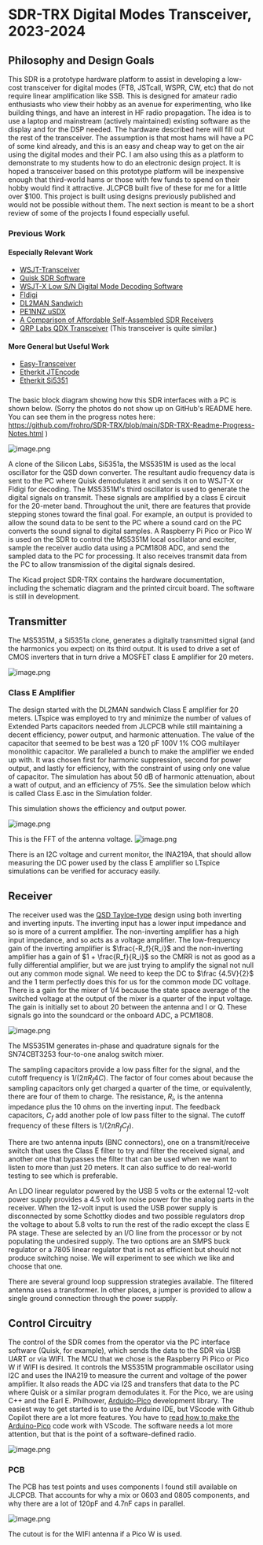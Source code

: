# SDR-TRX Digital Modes Transceiver, 2023-2024
## Philosophy and Design Goals
This SDR is a prototype hardware platform to assist in developing a low-cost transceiver for digital modes (FT8, JSTcall, WSPR, CW, etc) that do not require linear amplification like SSB.  This is designed for amateur radio enthusiasts who view their hobby as an avenue for experimenting, who like building things, and have an interest in HF radio propagation.  The idea is to use a laptop and mainstream (actively maintained) existing software as the display and for the DSP needed.  The hardware described here will fill out the rest of the transceiver.  The assumption is that most hams will have a PC of some kind already, and this is an easy and cheap way to get on the air using the digital modes and their PC.
I am also using this as a platform to demonstrate to my students how to do an electronic design project.  It is hoped a transceiver based on this prototype platform will be inexpensive enough that third-world hams or those with few funds to spend on their hobby would find it attractive.  JLCPCB built five of these for me for a little over $100.  This project is built using designs previously published and would not be possible without them.  The next section is meant to be a short review of some of the projects I found especially useful.
### Previous Work
#### Especially Relevant Work
* [WSJT-Transceiver](https://github.com/agustinmartino/wsjt_transceiver/blob/master/README.md)
* [Quisk SDR Software](https://james.ahlstrom.name/quisk/)
* [WSJT-X Low S/N Digital Mode Decoding Software](https://wsjt.sourceforge.io/)
* [Fldigi](http://www.w1hkj.com/FldigiHelp/index.html)
* [DL2MAN Sandwich](https://dl2man.de/sample-page/)
* [PE1NNZ uSDX](https://github.com/threeme3/usdx)
* [A Comparison of Affordable Self-Assembled SDR Receivers](https://fweb.wallawalla.edu/~frohro/ClassHandouts/Electronics/A%20Comparison%20of%20Affordable,%20Self-Assembled%20%20Software-Defined%20Radio%20Receivers%20Using%20Quadrature%20Sampling%20Down-Conversion.pdf)
* [QRP Labs QDX Transceiver](https://www.qrp-labs.com/qdx.html) (This transceiver is quite similar.)
#### More General but Useful Work
*  [Easy-Transceiver](https://github.com/kholia/Easy-Transceiver])
* [Etherkit JTEncode](https://github.com/etherkit/JTEncode)
* [Etherkit Si5351](https://github.com/etherkit/Si5351Arduino)

###
The basic block diagram showing how this SDR interfaces with a PC is shown below.  (Sorry the photos do not show up on GitHub's README here.  You can see them in the progress notes here: https://github.com/frohro/SDR-TRX/blob/main/SDR-TRX-Readme-Progress-Notes.html )

![image.png](66501d59-2362-4008-be4e-e607f1ae4f7b.png)

A clone of the Silicon Labs, Si5351a, the MS5351M is used as the local oscillator for the QSD down converter.  The resultant audio frequency data is sent to the PC where Quisk demodulates it and sends it on to WSJT-X or Fldigi for decoding.  The MS5351M's third oscillator is used to generate the digital signals on transmit.  These signals are amplified by a class E circuit for the 20-meter band.  Throughout the unit, there are features that provide stepping stones toward the final goal.  For example, an output is provided to allow the sound data to be sent to the PC where a sound card on the PC converts the sound signal to digital samples.  A Raspberry Pi Pico or Pico W is used on the SDR to control the MS5351M local oscillator and exciter, sample the receiver audio data using a PCM1808 ADC, and send the sampled data to the PC for processing.  It also receives transmit data from the PC to allow transmission of the digital signals desired.

The Kicad project SDR-TRX contains the hardware documentation, including the schematic diagram and the printed circuit board.  The software is still in development.

##  Transmitter 
The MS5351M, a Si5351a clone, generates a digitally transmitted signal (and the harmonics you expect) on its third output.  It is used to drive a set of CMOS inverters that in turn drive a MOSFET class E amplifier for 20 meters. 

![image.png](9fb30f2c-eeec-463b-89eb-d765818b74c8.png)

### Class E Amplifier
The design started with the DL2MAN sandwich Class E amplifier for 20 meters.  LTspice was employed to try and minimize the number of values of Extended Parts capacitors needed from JLCPCB while still maintaining a decent efficiency, power output, and harmonic attenuation.  The value of the capacitor that seemed to be best was a 120 pF 100V 1% COG multilayer monolithic capacitor.  We paralleled a bunch to make the amplifier we ended up with.  It was chosen first for harmonic suppression, second for power output, and lastly for efficiency, with the constraint of using only one value of capacitor.  The simulation has about 50 dB of harmonic attenuation, about a watt of output, and an efficiency of 75%.  See the simulation below which is called Class E.asc in the Simulation folder.

This simulation shows the efficiency and output power.

![image.png](0b11f85e-339f-4d55-bac3-883b4028719b.png)

This is the FFT of the antenna voltage.
![image.png](d69779ee-0161-413e-be3d-db39243bf8dc.png)

There is an I2C voltage and current monitor, the INA219A, that should allow measuring the DC power used by the class E amplifier so LTspice simulations can be verified for accuracy easily.


## Receiver
The receiver used was the [QSD Tayloe-type](https://www.norcalqrp.org/files/Tayloe_mixer_x3a.pdf) design using both inverting and inverting inputs.  The inverting input has a lower input impedance and so is more of a current amplifier.  The non-inverting amplifier has a high input impedance, and so acts as a voltage amplifier.  The low-frequency gain of the inverting amplifier is $\frac{-R_f}{R_i}$ and the non-inverting amplifier has a gain of $1 + \frac{R_f}{R_i}$ so the CMRR is  not as good as a fully differential amplifier, but we are just trying to amplify the signal not null out any common mode signal.  We need to keep the DC to $\frac {4.5V}{2}$ and the $1$ term perfectly does this for us for the common mode DC voltage.  There is a gain for the mixer of $1/4$ because the state space average of the switched voltage at the output of the mixer is a quarter of the input voltage.  The gain is initially set to about 20 between the antenna and I or Q.  These signals go into the soundcard or the onboard ADC, a PCM1808.

![image.png](4b5d5460-7433-47a1-91f5-1d9f2b32e8e2.png)


The MS5351M generates in-phase and quadrature signals for the SN74CBT3253 four-to-one analog switch mixer.

The sampling capacitors provide a low pass filter for the signal, and the cutoff frequency is $1/(2\pi R_f 4 C)$.  The factor of four comes about because the sampling capacitors only get charged a quarter of the time, or equivalently, there are four of them to charge.  The resistance, $R_i$, is the antenna impedance plus the 10 ohms on the inverting input.  The feedback capacitors, $C_f$ add another pole of low pass filter to the signal.  The cutoff frequency of these filters is $1/(2\pi R_f C_f)$.

There are two antenna inputs (BNC connectors), one on a transmit/receive switch that uses the Class E filter to try and filter the received signal, and another one that bypasses the filter that can be used when we want to listen to more than just 20 meters.  It can also suffice to do real-world testing to see which is preferable.

An LDO linear regulator powered by the USB 5 volts or the external 12-volt power supply provides a 4.5 volt low noise power for the analog parts in the receiver.  When the 12-volt input is used the USB power supply is disconnected by some Schottky diodes and two possible regulators drop the voltage to about 5.8 volts to run the rest of the radio except the class E PA stage.  These are selected by an I/O line from the processor or by not populating the undesired supply.  The two options are an SMPS buck regulator or a 7805 linear regulator that is not as efficient but should not produce switching noise. We will experiment to see which we like and choose that one.

There are several ground loop suppression strategies available.  The filtered antenna uses a transformer.  In other places, a jumper is provided to allow a single ground connection through the power supply.  


## Control Circuitry
The control of the SDR comes from the operator via the PC interface software (Quisk, for example), which sends the data to the SDR via USB UART or via WIFI.  The MCU that we chose is the Raspberry Pi Pico or Pico W if WIFI is desired.  It controls the MS5351M programmable oscillator using I2C and uses the INA219 to measure the current and voltage of the power amplifier.  It also reads the ADC via I2S and transfers that data to the PC where Quisk or a similar program demodulates it.  For the Pico, we are using C++ and the Earl E. Philhower, [Arduido-Pico](https://arduino-pico.readthedocs.io/en/latest/index.html) development library.  The easiest way to get started is to use the Arduino IDE, but VScode with Github Copilot there are a lot more features.  You have to [read how to make the Arduino-Pico](https://arduino-pico.readthedocs.io/en/latest/platformio.html) code work with VScode.  The software needs a lot more attention, but that is the point of a software-defined radio.

![image.png](0d6a4627-53eb-4d7f-b6c9-1591ec47bbfc.png)



### PCB
The PCB has test points and uses components I found still available on JLCPCB.  That accounts for why a mix or 0603 and 0805 components, and why there are a lot of 120pF and 4.7nF caps in parallel.

![image.png](28dc7114-37c9-4093-8b8a-e3087f4c6eea.png)

The cutout is for the WIFI antenna if a Pico W is used.
